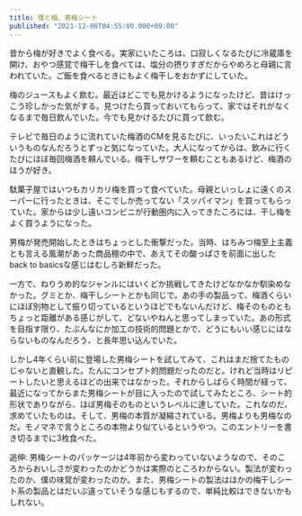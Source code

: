 ```yaml
---
title: 僕と梅、男梅シート
published: "2021-12-06T04:55:00.000+09:00"
---
```


昔から梅が好きでよく食べる。実家にいたころは、口寂しくなるたびに冷蔵庫を開け、おやつ感覚で梅干しを食べては、塩分の摂りすぎだからやめろと母親に言われていた。ご飯を食べるときにもよく梅干しをおかずにしていた。

梅のジュースもよく飲む。最近はどこでも見かけるようになったけど、昔はけっこう珍しかった気がする。見つけたら買っておいてもらって、家ではそれがなくなるまで毎日飲んでいた。今でも見かけるたびに買って飲む。

テレビで毎日のように流れていた梅酒のCMを見るたびに、いったいこれはどういうものなんだろうとずっと気になっていた。大人になってからは、飲みに行くたびにほぼ毎回梅酒を頼んでいる。梅干しサワーを頼むこともあるけど、梅酒のほうが好き。

駄菓子屋ではいつもカリカリ梅を買って食べていた。母親といっしょに遠くのスーパーに行ったときは、そこでしか売ってない「スッパイマン」を買ってもらっていた。家からは少し遠いコンビニが行動圏内に入ってきたころには、干し梅をよく買うようになった。

男梅が発売開始したときはちょっとした衝撃だった。当時、はちみつ梅至上主義とも言える風潮があった商品棚の中で、あえてその酸っぱさを前面に出したback to basicsな感じはむしろ新鮮だった。

一方で、ねりうめ的なジャンルにはいくどか挑戦してきたけどなかなか馴染めなかった。グミとか、梅干しシートとかも同じで。あの手の製品って、梅酒くらいにほぼ別物として振り切っているというほどでもないんだけど、梅そのものともちょっと距離がある感じがして、どないやねんと思ってしまっていた。あの形式を目指す限り、たぶんなにか加工の技術的問題とかで、どうにもいい感じにはならないものなんだろう、と長年思い込んでいた。

しかし4年くらい前に登場した男梅シートを試してみて、これはまだ捨てたものじゃないと直観した。たんにコンセプト的問題だったのだと。けれど当時はリピートしたいと思えるほどの出来ではなかった。それからしばらく時間が経って、最近になってからまた男梅シートが目に入ったので試してみたところ、シート的形状でありながら、ほぼ男梅そのものというレベルに達していた。これなのだ、求めていたものは。そして、男梅の本質が凝縮されている。男梅よりも男梅なのだ。モノマネで言うところの本物より似ているというやつ。このエントリーを書き切るまでに3枚食べた。

追伸: 男梅シートのパッケージは4年前から変わっていないようなので、そのころからおいしさが変わったのかどうかは実際のところわからない。製法が変わったのか、僕の味覚が変わったのか。また、男梅シートの製法はほかの梅干しシート系の製品とはだいぶ違っていそうな感じもするので、単純比較はできないかもしれない。
